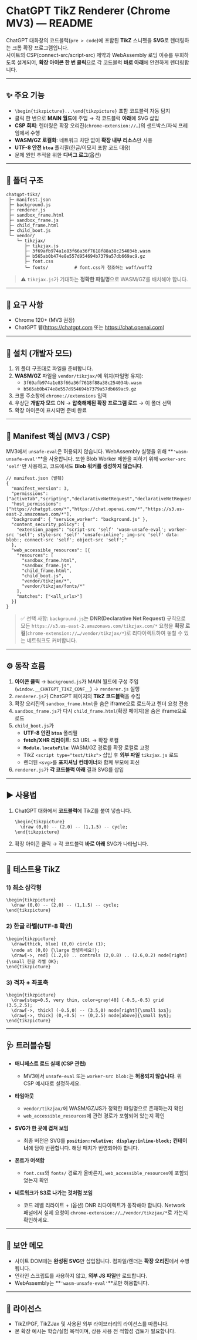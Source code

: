# ChatGPT TikZ Renderer (Chrome MV3) — README

ChatGPT 대화창의 코드블럭(`pre > code`)에 포함된 **TikZ** 스니펫을 **SVG**로 렌더링하는 크롬 확장 프로그램입니다.  
사이트의 CSP(connect-src/script-src) 제약과 WebAssembly 로딩 이슈를 우회하도록 설계되어, **확장 아이콘 한 번 클릭**으로 각 코드블럭 **바로 아래**에 안전하게 렌더링합니다.

---

## ✨ 주요 기능

- `\begin{tikzpicture}...\end{tikzpicture}` 포함 코드블럭 자동 탐지
- 클릭 한 번으로 **MAIN 월드**에 주입 → 각 코드블럭 **아래**에 SVG 삽입
- **CSP 회피**: 렌더링은 확장 오리진(`chrome-extension://…`)의 샌드박스/자식 프레임에서 수행
- **WASM/GZ 로컬화**: 네트워크 차단 없이 **확장 내부 리소스**만 사용
- **UTF-8 안전 `btoa`** 폴리필(한글/이모지 포함 코드 대응)
- 문제 원인 추적을 위한 **디버그 로그**(옵션)

---

## 🧱 폴더 구조

```
chatgpt-tikz/
 ├─ manifest.json
 ├─ background.js
 ├─ renderer.js
 ├─ sandbox_frame.html
 ├─ sandbox_frame.js
 ├─ child_frame.html
 ├─ child_boot.js
 └─ vendor/
    └─ tikzjax/
       ├─ tikzjax.js
       ├─ 3f69afb974a1e83f66a36f7618f88a38c254034b.wasm
       ├─ b565ab0b474e8e557d954694b7379a57db669ac9.gz
       ├─ font.css
       └─ fonts/          # font.css가 참조하는 woff/woff2
```

> ⚠️ `tikzjax.js`가 기대하는 **정확한 파일명**으로 WASM/GZ를 배치해야 합니다.

---

## 🔧 요구 사항

- Chrome 120+ (MV3 권장)
- ChatGPT 웹(https://chatgpt.com 또는 https://chat.openai.com)

---

## 🚀 설치 (개발자 모드)

1. 위 폴더 구조대로 파일을 준비합니다.
2. **WASM/GZ** 파일을 `vendor/tikzjax/`에 위치(파일명 유지):
   - `3f69afb974a1e83f66a36f7618f88a38c254034b.wasm`
   - `b565ab0b474e8e557d954694b7379a57db669ac9.gz`
3. 크롬 주소창에 `chrome://extensions` 입력
4. 우상단 **개발자 모드** ON → **압축해제된 확장 프로그램 로드** → 이 폴더 선택
5. 확장 아이콘이 표시되면 준비 완료

---

## 🧩 Manifest 핵심 (MV3 / CSP)

MV3에서 `unsafe-eval`은 허용되지 않습니다. WebAssembly 실행을 위해 **`'wasm-unsafe-eval'`**을 사용합니다. 또한 Blob Worker 제한을 피하기 위해 `worker-src 'self'`만 사용하고, 코드에서도 **Blob 워커를 생성하지 않습니다**.

```jsonc
// manifest.json (발췌)
{
  "manifest_version": 3,
  "permissions": ["activeTab","scripting","declarativeNetRequest","declarativeNetRequestWithHostAccess"],
  "host_permissions": ["https://chatgpt.com/*","https://chat.openai.com/*","https://s3.us-east-2.amazonaws.com/*"],
  "background": { "service_worker": "background.js" },
  "content_security_policy": {
    "extension_pages": "script-src 'self' 'wasm-unsafe-eval'; worker-src 'self'; style-src 'self' 'unsafe-inline'; img-src 'self' data: blob:; connect-src 'self'; object-src 'self';"
  },
  "web_accessible_resources": [{
    "resources": [
      "sandbox_frame.html",
      "sandbox_frame.js",
      "child_frame.html",
      "child_boot.js",
      "vendor/tikzjax/*",
      "vendor/tikzjax/fonts/*"
    ],
    "matches": ["<all_urls>"]
  }]
}
```

> ✅ 선택 사항: `background.js`는 **DNR(Declarative Net Request)** 규칙으로 모든 `https://s3.us-east-2.amazonaws.com/tikzjax.com/*` 요청을 **확장 로컬**(`chrome-extension://…/vendor/tikzjax/*`)로 리다이렉트하여 놓칠 수 있는 네트워크도 커버합니다.

---

## ⚙️ 동작 흐름

1. **아이콘 클릭** → `background.js`가 MAIN 월드에 구성 주입(`window.__CHATGPT_TIKZ_CONF__`) → `renderer.js` 실행
2. `renderer.js`가 ChatGPT 페이지의 **TikZ 코드블럭**을 수집
3. 확장 오리진의 `sandbox_frame.html`을 숨은 iframe으로 로드하고 렌더 요청 전송
4. `sandbox_frame.js`가 다시 `child_frame.html`(확장 페이지)을 숨은 iframe으로 로드
5. `child_boot.js`가
   - **UTF-8 안전 `btoa`** 폴리필
   - **fetch/XHR 리라이트**: S3 URL → 확장 로컬
   - **`Module.locateFile`**: WASM/GZ 경로를 확장 로컬로 고정
   - TikZ `<script type="text/tikz">` 삽입 후 **외부 파일** `tikzjax.js` 로드
   - 렌더된 `<svg>`를 **포지셔닝 컨테이너**와 함께 부모에 회신
6. `renderer.js`가 **각 코드블럭 아래** 결과 SVG를 삽입

---

## ▶️ 사용법

1. ChatGPT 대화에서 **코드블럭**에 TikZ를 붙여 넣습니다.
   ```
   \begin{tikzpicture}
     \draw (0,0) -- (2,0) -- (1,1.5) -- cycle;
   \end{tikzpicture}
   ```
2. 확장 아이콘 클릭 → 각 코드블럭 **바로 아래** SVG가 나타납니다.

---

## 🧪 테스트용 TikZ

### 1) 최소 삼각형
```
\begin{tikzpicture}
  \draw (0,0) -- (2,0) -- (1,1.5) -- cycle;
\end{tikzpicture}
```

### 2) 한글 라벨(UTF-8 확인)
```
\begin{tikzpicture}
  \draw[thick, blue] (0,0) circle (1);
  \node at (0,0) {\large 안녕하세요!};
  \draw[->, red] (1.2,0) .. controls (2,0.8) .. (2.6,0.2) node[right]{\small 한글 라벨 OK};
\end{tikzpicture}
```

### 3) 격자 + 좌표축
```
\begin{tikzpicture}
  \draw[step=0.5, very thin, color=gray!40] (-0.5,-0.5) grid (3.5,2.5);
  \draw[->, thick] (-0.5,0) -- (3.5,0) node[right]{\small $x$};
  \draw[->, thick] (0,-0.5) -- (0,2.5) node[above]{\small $y$};
\end{tikzpicture}
```

---

## 🩺 트러블슈팅

- **매니페스트 로드 실패 (CSP 관련)**  
  - MV3에서 `unsafe-eval` 또는 `worker-src blob:`는 **허용되지 않습니다**. 위 CSP 예시대로 설정하세요.

- **타임아웃**  
  - `vendor/tikzjax/`에 WASM/GZ/JS가 정확한 파일명으로 존재하는지 확인  
  - `web_accessible_resources`에 관련 경로가 포함되어 있는지 확인

- **SVG가 한 곳에 겹쳐 보임**  
  - 최종 버전은 SVG를 **`position:relative; display:inline-block;` 컨테이너**에 담아 반환합니다. 해당 패치가 반영되어야 합니다.

- **폰트가 어색함**  
  - `font.css`와 `fonts/` 경로가 올바른지, `web_accessible_resources`에 포함되었는지 확인

- **네트워크가 S3로 나가는 것처럼 보임**  
  - 코드 레벨 리라이트 + (옵션) DNR 리다이렉트가 동작해야 합니다. Network 패널에서 실제 요청이 `chrome-extension://…/vendor/tikzjax/*`로 가는지 확인하세요.

---

## 🔐 보안 메모

- 사이트 DOM에는 **완성된 SVG**만 삽입됩니다. 컴파일/렌더는 **확장 오리진**에서 수행됩니다.
- 인라인 스크립트를 사용하지 않고, **외부 JS 파일**만 로드합니다.
- WebAssembly는 **`'wasm-unsafe-eval'`**로만 허용합니다.

---

## 📜 라이선스

- TikZ/PGF, TikZJax 및 사용된 외부 라이브러리의 라이선스를 따릅니다.
- 본 확장 예시는 학습/실험 목적이며, 상용 사용 전 적합성 검토가 필요합니다.
